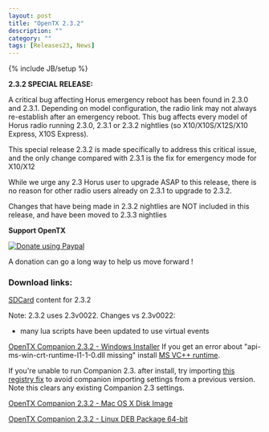 ```yaml
---
layout: post
title: "OpenTX 2.3.2"
description: ""
category: ""
tags: [Releases23, News]
---
```

{% include JB/setup %}



**2.3.2 SPECIAL RELEASE:**
 
  A critical bug affecting Horus emergency reboot has been found in 2.3.0 and 2.3.1. Depending on model configuration, the radio link may not always re-establish after an emergency reboot. This bug affects every model of Horus radio running 2.3.0, 2.3.1 or 2.3.2 nightlies (so X10/X10S/X12S/X10 Express, X10S Express).
  
  This special release 2.3.2 is made specifically to address this critical issue, and the only change compared with 2.3.1 is the fix for emergency mode for X10/X12
  
  While we urge any 2.3 Horus user to upgrade ASAP to this release, there is no reason for other radio users already on 2.3.1 to upgrade to 2.3.2.
  
  Changes that have being made in 2.3.2 nightlies are NOT included in this release, and have been moved to 2.3.3 nightlies 


**Support OpenTX**

<a href="https://www.paypal.com/cgi-bin/webscr?cmd=_s-xclick&amp;hosted_button_id=DJ9MASSKVW8WN" rel="nofollow"><img src="https://camo.githubusercontent.com/11b2f47d7b4af17ef3a803f57c37de3ac82ac039/68747470733a2f2f696d672e736869656c64732e696f2f62616467652f70617970616c2d646f6e6174652d79656c6c6f772e737667" alt="Donate using Paypal" data-canonical-src="https://img.shields.io/badge/paypal-donate-yellow.svg" style="max-width:100%;"></a>

A donation can go a long way to help us move forward !


### Download links:

[SDCard](http://downloads.open-tx.org/2.3/release/sdcard/) content for 2.3.2

Note: 2.3.2 uses 2.3v0022.
Changes vs 2.3v0022:
- many lua scripts have been updated to use virtual events

[OpenTX Companion 2.3.2  - Windows Installer](http://downloads.open-tx.org/2.3/release/companion/windows/companion-windows-2.3.2.exe)
If you get an error about "api-ms-win-crt-runtime-I1-1-0.dll missing" install [MS VC++ runtime](https://support.microsoft.com/en-us/help/2999226/update-for-universal-c-runtime-in-windows).

If you're unable to run Companion 2.3. after install, try importing [this registry fix](http://downloads.open-tx.org/tools/remove_companion22_settings_noimport.zip) to avoid companion importing settings from a previous version. Note this clears any existing Companion 2.3 settings.

[OpenTX Companion 2.3.2  - Mac OS X Disk Image](http://downloads.open-tx.org/2.3/release/companion/macosx/opentx-companion-2.3.2.dmg)

[OpenTX Companion 2.3.2  - Linux DEB Package 64-bit](http://downloads.open-tx.org/2.3/release/companion/linux/companion23_2.3.2_amd64.deb)

